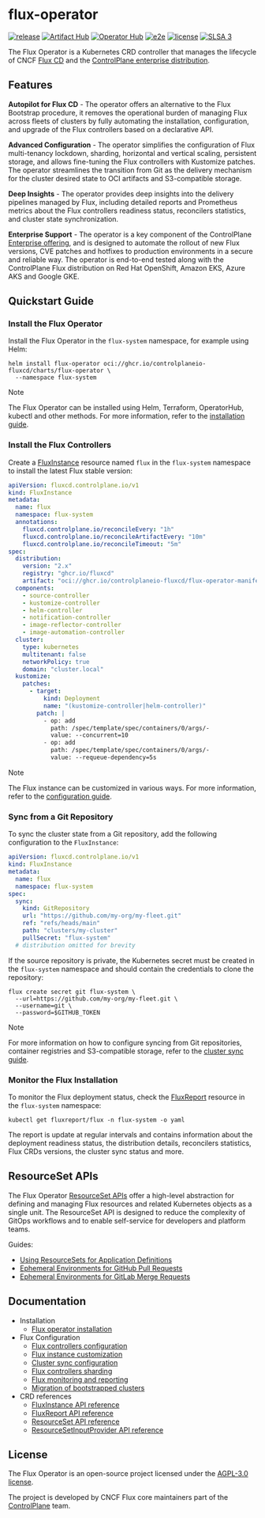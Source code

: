 # flux-operator

[![release](https://img.shields.io/github/release/controlplaneio-fluxcd/flux-operator/all.svg)](https://github.com/controlplaneio-fluxcd/flux-operator/releases)
[![Artifact Hub](https://img.shields.io/endpoint?url=https://artifacthub.io/badge/repository/flux-operator)](https://artifacthub.io/packages/helm/flux-operator/flux-operator)
[![Operator Hub](https://img.shields.io/badge/Operator_Hub-flux--operator-9cf.svg)](https://operatorhub.io/operator/flux-operator)
[![e2e](https://github.com/controlplaneio-fluxcd/flux-operator/actions/workflows/e2e.yaml/badge.svg)](https://github.com/controlplaneio-fluxcd/flux-operator/actions/workflows/e2e.yaml)
[![license](https://img.shields.io/github/license/controlplaneio-fluxcd/flux-operator.svg)](https://github.com/controlplaneio-fluxcd/flux-operator/blob/main/LICENSE)
[![SLSA 3](https://slsa.dev/images/gh-badge-level3.svg)](https://fluxcd.control-plane.io/distribution/security/)

The Flux Operator is a Kubernetes CRD controller that manages
the lifecycle of CNCF [Flux CD](https://fluxcd.io) and the
[ControlPlane enterprise distribution](https://github.com/controlplaneio-fluxcd/distribution).

## Features

**Autopilot for Flux CD** - The operator offers an alternative to the Flux Bootstrap procedure, it
removes the operational burden of managing Flux across fleets of clusters by fully automating the
installation, configuration, and upgrade of the Flux controllers based on a declarative API.

**Advanced Configuration** - The operator simplifies the configuration of Flux multi-tenancy lockdown,
sharding, horizontal and vertical scaling, persistent storage, and allows fine-tuning the Flux
controllers with Kustomize patches. The operator streamlines the transition from Git as the delivery
mechanism for the cluster desired state to OCI artifacts and S3-compatible storage.

**Deep Insights** - The operator provides deep insights into the delivery pipelines managed by Flux,
including detailed reports and Prometheus metrics about the Flux controllers
readiness status, reconcilers statistics, and cluster state synchronization.

**Enterprise Support** - The operator is a key component of the ControlPlane
[Enterprise offering](https://fluxcd.control-plane.io/pricing/), and is designed to automate the
rollout of new Flux versions, CVE patches and hotfixes to production environments in a secure and reliable way.
The operator is end-to-end tested along with the ControlPlane Flux distribution on
Red Hat OpenShift, Amazon EKS, Azure AKS and Google GKE.

## Quickstart Guide

### Install the Flux Operator

Install the Flux Operator in the `flux-system` namespace, for example using Helm:

```shell
helm install flux-operator oci://ghcr.io/controlplaneio-fluxcd/charts/flux-operator \
  --namespace flux-system
```

> [!NOTE]
> The Flux Operator can be installed using Helm, Terraform, OperatorHub, kubectl and other methods.
> For more information, refer to the
> [installation guide](https://fluxcd.control-plane.io/operator/install/).

### Install the Flux Controllers

Create a [FluxInstance](https://fluxcd.control-plane.io/operator/fluxinstance/) resource
named `flux` in the `flux-system` namespace to install the latest Flux stable version:

```yaml
apiVersion: fluxcd.controlplane.io/v1
kind: FluxInstance
metadata:
  name: flux
  namespace: flux-system
  annotations:
    fluxcd.controlplane.io/reconcileEvery: "1h"
    fluxcd.controlplane.io/reconcileArtifactEvery: "10m"
    fluxcd.controlplane.io/reconcileTimeout: "5m"
spec:
  distribution:
    version: "2.x"
    registry: "ghcr.io/fluxcd"
    artifact: "oci://ghcr.io/controlplaneio-fluxcd/flux-operator-manifests"
  components:
    - source-controller
    - kustomize-controller
    - helm-controller
    - notification-controller
    - image-reflector-controller
    - image-automation-controller
  cluster:
    type: kubernetes
    multitenant: false
    networkPolicy: true
    domain: "cluster.local"
  kustomize:
    patches:
      - target:
          kind: Deployment
          name: "(kustomize-controller|helm-controller)"
        patch: |
          - op: add
            path: /spec/template/spec/containers/0/args/-
            value: --concurrent=10
          - op: add
            path: /spec/template/spec/containers/0/args/-
            value: --requeue-dependency=5s
```

> [!NOTE]
> The Flux instance can be customized in various ways.
> For more information, refer to the
> [configuration guide](https://fluxcd.control-plane.io/operator/flux-config/).

### Sync from a Git Repository

To sync the cluster state from a Git repository, add the following configuration to the `FluxInstance`:

```yaml
apiVersion: fluxcd.controlplane.io/v1
kind: FluxInstance
metadata:
  name: flux
  namespace: flux-system
spec:
  sync:
    kind: GitRepository
    url: "https://github.com/my-org/my-fleet.git"
    ref: "refs/heads/main"
    path: "clusters/my-cluster"
    pullSecret: "flux-system"
  # distribution omitted for brevity
```

If the source repository is private, the Kubernetes secret must be created in the `flux-system` namespace
and should contain the credentials to clone the repository:

```shell
flux create secret git flux-system \
  --url=https://github.com/my-org/my-fleet.git \
  --username=git \
  --password=$GITHUB_TOKEN
```

> [!NOTE]
> For more information on how to configure syncing from Git repositories,
> container registries and S3-compatible storage, refer to the
> [cluster sync guide](https://fluxcd.control-plane.io/operator/flux-sync/).

### Monitor the Flux Installation

To monitor the Flux deployment status, check the
[FluxReport](https://fluxcd.control-plane.io/operator/fluxreport/)
resource in the `flux-system` namespace:

```shell
kubectl get fluxreport/flux -n flux-system -o yaml
```

The report is update at regular intervals and contains information about the deployment
readiness status, the distribution details, reconcilers statistics, Flux CRDs versions,
the cluster sync status and more.

## ResourceSet APIs

The Flux Operator [ResourceSet APIs](https://fluxcd.control-plane.io/operator/resourcesets/introduction/)
offer a high-level abstraction for defining and managing Flux resources and related Kubernetes
objects as a single unit.
The ResourceSet API is designed to reduce the complexity of GitOps workflows and to
enable self-service for developers and platform teams.

Guides:

- [Using ResourceSets for Application Definitions](https://fluxcd.control-plane.io/operator/resourcesets/app-definition/)
- [Ephemeral Environments for GitHub Pull Requests](https://fluxcd.control-plane.io/operator/resourcesets/github-pull-requests/)
- [Ephemeral Environments for GitLab Merge Requests](https://fluxcd.control-plane.io/operator/resourcesets/gitlab-merge-requests/)

## Documentation

- Installation
  - [Flux operator installation](https://fluxcd.control-plane.io/operator/install/)
- Flux Configuration
  - [Flux controllers configuration](https://fluxcd.control-plane.io/operator/flux-config/)
  - [Flux instance customization](https://fluxcd.control-plane.io/operator/flux-kustomize/)
  - [Cluster sync configuration](https://fluxcd.control-plane.io/operator/flux-sync/)
  - [Flux controllers sharding](https://fluxcd.control-plane.io/operator/flux-sharding/)
  - [Flux monitoring and reporting](https://fluxcd.control-plane.io/operator/monitoring/)
  - [Migration of bootstrapped clusters](https://fluxcd.control-plane.io/operator/flux-bootstrap-migration/)
- CRD references
  - [FluxInstance API reference](https://fluxcd.control-plane.io/operator/fluxinstance/)
  - [FluxReport API reference](https://fluxcd.control-plane.io/operator/fluxreport/)
  - [ResourceSet API reference](https://fluxcd.control-plane.io/operator/resourceset/)
  - [ResourceSetInputProvider API reference](https://fluxcd.control-plane.io/operator/resourcesetinputprovider/)

## License

The Flux Operator is an open-source project licensed under the
[AGPL-3.0 license](https://github.com/controlplaneio-fluxcd/flux-operator/blob/main/LICENSE).

The project is developed by CNCF Flux core maintainers part of the [ControlPlane](https://control-plane.io) team.

